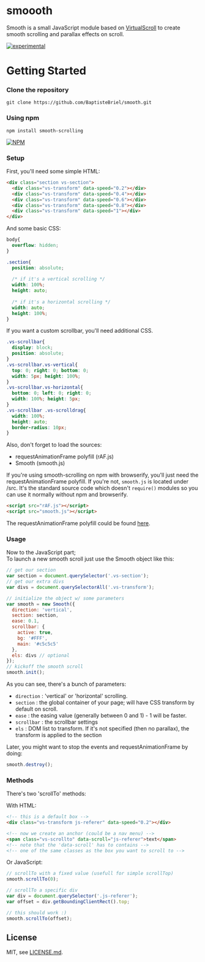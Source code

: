 # smoooth
Smooth is a small JavaScript module based on [VirtualScroll](http://www.everyday3d.com/blog/index.php/2014/08/18/smooth-scrolling-with-virtualscroll/) to create smooth scrolling and parallax effects on scroll.

[![experimental](http://badges.github.io/stability-badges/dist/experimental.svg)](http://github.com/badges/stability-badges)

# Getting Started

### Clone the repository

`git clone https://github.com/BaptisteBriel/smooth.git`

### Using npm

`npm install smooth-scrolling`

[![NPM](https://nodei.co/npm/smooth-scrolling.png)](https://www.npmjs.com/package/smooth-scrolling)

### Setup

First, you'll need some simple HTML:

```html
<div class="section vs-section">
  <div class="vs-transform" data-speed="0.2"></div>
  <div class="vs-transform" data-speed="0.4"></div>
  <div class="vs-transform" data-speed="0.6"></div>
  <div class="vs-transform" data-speed="0.8"></div>
  <div class="vs-transform" data-speed="1"></div>
</div>
```

And some basic CSS:

```css
body{
  overflow: hidden;
}

.section{
  position: absolute;
  
  /* if it's a vertical scrolling */
  width: 100%; 
  height: auto;
  
  /* if it's a horizontal scrolling */
  width: auto; 
  height: 100%;
}
```

If you want a custom scrollbar, you'll need additional CSS.

```css
.vs-scrollbar{
  display: block;
  position: absolute;
}
.vs-scrollbar.vs-vertical{
  top: 0; right: 0; bottom: 0;
  width: 5px; height: 100%;
}
.vs-scrollbar.vs-horizontal{
  bottom: 0; left: 0; right: 0;
  width: 100%; height: 5px;
}
.vs-scrollbar .vs-scrolldrag{
  width: 100%;
  height: auto;
  border-radius: 10px;
}
```

Also, don't forget to load the sources:
- requestAnimationFrame polyfill (rAF.js)
- Smooth (smooth.js)

If you're using smooth-scrolling on npm with browserify, you'll just need the requestAnimationFrame polyfill.
If you're not, `smooth.js` is located under /src. It's the standard source code which doesn't `require()` modules so you can use it normally without npm and browserify.

```html
<script src="rAF.js"></script>
<script src="smooth.js"></script>
```

The requestAnimationFrame polyfill could be found [here](http://www.paulirish.com/2011/requestanimationframe-for-smart-animating/).

### Usage

Now to the JavaScript part;  
To launch a new smooth scroll just use the Smooth object like this:

```javascript
// get our section
var section = document.querySelector('.vs-section');
// get our extra divs
var divs = document.querySelectorAll('.vs-transform');

// initialize the object w/ some parameters
var smooth = new Smooth({
  direction: 'vertical',
  section: section,
  ease: 0.1,
  scrollbar: { 
    active: true,
    bg: '#FFF',
    main: '#c5c5c5'
  },
  els: divs // optional
});
// kickoff the smooth scroll
smooth.init();
```

As you can see, there's a bunch of parameters:

- `direction` : 'vertical' or 'horizontal' scrolling.
- `section` : the global container of your page; will have CSS transform by default on scroll.
- `ease` : the easing value (generally between 0 and 1) - 1 will be faster.
- `scrollbar` : the scrollbar settings
- `els` : DOM list to transform. If it's not specified (then no parallax), the transform is applied to the section

Later, you might want to stop the events and requestAnimationFrame by doing:

```javascript
smooth.destroy();
```

### Methods

There's two 'scrollTo' methods:  

With HTML:  

```html
<!-- this is a default box -->
<div class="vs-transform js-referer" data-speed="0.2"></div>

<!-- now we create an anchor (could be a nav menu) -->
<span class="vs-scrollto" data-scroll="js-referer">text</span>
<!-- note that the 'data-scroll' has to contains -->
<!-- one of the same classes as the box you want to scroll to -->
```

Or JavaScript:  

```javascript
// scrollTo with a fixed value (usefull for simple scrollTop)
smooth.scrollTo(0);

// scrollTo a specific div
var div = document.querySelector('.js-referer');
var offset = div.getBoundingClientRect().top;

// this should work :)
smooth.scrollTo(offset);
```

## License

MIT, see [LICENSE.md](https://github.com/BaptisteBriel/smooth/blob/master/LICENSE).
